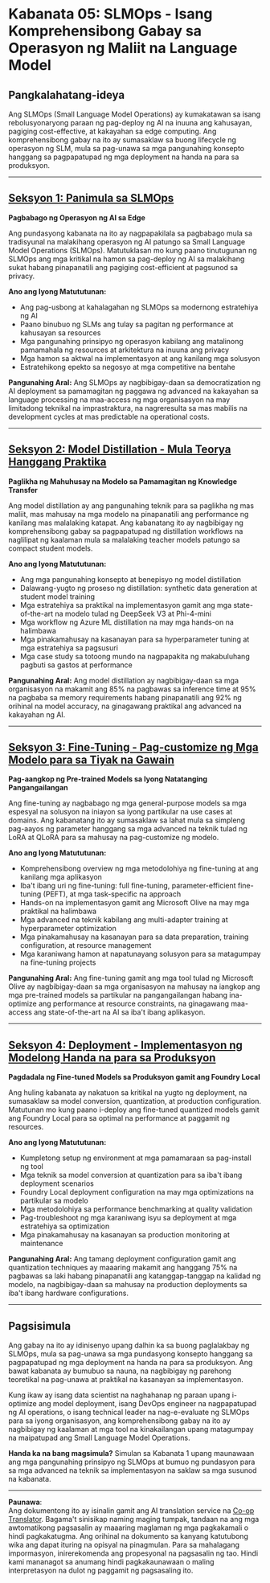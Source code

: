 <!--
CO_OP_TRANSLATOR_METADATA:
{
  "original_hash": "2db7a2f6e9873c3cd09fea6736bf360b",
  "translation_date": "2025-09-18T14:46:48+00:00",
  "source_file": "Module05/README.md",
  "language_code": "tl"
}
-->
# Kabanata 05: SLMOps - Isang Komprehensibong Gabay sa Operasyon ng Maliit na Language Model

## Pangkalahatang-ideya

Ang SLMOps (Small Language Model Operations) ay kumakatawan sa isang rebolusyonaryong paraan ng pag-deploy ng AI na inuuna ang kahusayan, pagiging cost-effective, at kakayahan sa edge computing. Ang komprehensibong gabay na ito ay sumasaklaw sa buong lifecycle ng operasyon ng SLM, mula sa pag-unawa sa mga pangunahing konsepto hanggang sa pagpapatupad ng mga deployment na handa na para sa produksyon.

---

## [Seksyon 1: Panimula sa SLMOps](./01.IntroduceSLMOps.md)

**Pagbabago ng Operasyon ng AI sa Edge**

Ang pundasyong kabanata na ito ay nagpapakilala sa pagbabago mula sa tradisyunal na malakihang operasyon ng AI patungo sa Small Language Model Operations (SLMOps). Matutuklasan mo kung paano tinutugunan ng SLMOps ang mga kritikal na hamon sa pag-deploy ng AI sa malakihang sukat habang pinapanatili ang pagiging cost-efficient at pagsunod sa privacy.

**Ano ang Iyong Matututunan:**
- Ang pag-usbong at kahalagahan ng SLMOps sa modernong estratehiya ng AI
- Paano binubuo ng SLMs ang tulay sa pagitan ng performance at kahusayan sa resources
- Mga pangunahing prinsipyo ng operasyon kabilang ang matalinong pamamahala ng resources at arkitektura na inuuna ang privacy
- Mga hamon sa aktwal na implementasyon at ang kanilang mga solusyon
- Estratehikong epekto sa negosyo at mga competitive na bentahe

**Pangunahing Aral:** Ang SLMOps ay nagbibigay-daan sa democratization ng AI deployment sa pamamagitan ng paggawa ng advanced na kakayahan sa language processing na maa-access ng mga organisasyon na may limitadong teknikal na imprastraktura, na nagreresulta sa mas mabilis na development cycles at mas predictable na operational costs.

---

## [Seksyon 2: Model Distillation - Mula Teorya Hanggang Praktika](./02.SLMOps-Distillation.md)

**Paglikha ng Mahuhusay na Modelo sa Pamamagitan ng Knowledge Transfer**

Ang model distillation ay ang pangunahing teknik para sa paglikha ng mas maliit, mas mahusay na mga modelo na pinapanatili ang performance ng kanilang mas malalaking katapat. Ang kabanatang ito ay nagbibigay ng komprehensibong gabay sa pagpapatupad ng distillation workflows na naglilipat ng kaalaman mula sa malalaking teacher models patungo sa compact student models.

**Ano ang Iyong Matututunan:**
- Ang mga pangunahing konsepto at benepisyo ng model distillation
- Dalawang-yugto ng proseso ng distillation: synthetic data generation at student model training
- Mga estratehiya sa praktikal na implementasyon gamit ang mga state-of-the-art na modelo tulad ng DeepSeek V3 at Phi-4-mini
- Mga workflow ng Azure ML distillation na may mga hands-on na halimbawa
- Mga pinakamahusay na kasanayan para sa hyperparameter tuning at mga estratehiya sa pagsusuri
- Mga case study sa totoong mundo na nagpapakita ng makabuluhang pagbuti sa gastos at performance

**Pangunahing Aral:** Ang model distillation ay nagbibigay-daan sa mga organisasyon na makamit ang 85% na pagbawas sa inference time at 95% na pagbaba sa memory requirements habang pinapanatili ang 92% ng orihinal na model accuracy, na ginagawang praktikal ang advanced na kakayahan ng AI.

---

## [Seksyon 3: Fine-Tuning - Pag-customize ng Mga Modelo para sa Tiyak na Gawain](./03.SLMOps-Finetuing.md)

**Pag-aangkop ng Pre-trained Models sa Iyong Natatanging Pangangailangan**

Ang fine-tuning ay nagbabago ng mga general-purpose models sa mga espesyal na solusyon na iniayon sa iyong partikular na use cases at domains. Ang kabanatang ito ay sumasaklaw sa lahat mula sa simpleng pag-aayos ng parameter hanggang sa mga advanced na teknik tulad ng LoRA at QLoRA para sa mahusay na pag-customize ng modelo.

**Ano ang Iyong Matututunan:**
- Komprehensibong overview ng mga metodolohiya ng fine-tuning at ang kanilang mga aplikasyon
- Iba't ibang uri ng fine-tuning: full fine-tuning, parameter-efficient fine-tuning (PEFT), at mga task-specific na approach
- Hands-on na implementasyon gamit ang Microsoft Olive na may mga praktikal na halimbawa
- Mga advanced na teknik kabilang ang multi-adapter training at hyperparameter optimization
- Mga pinakamahusay na kasanayan para sa data preparation, training configuration, at resource management
- Mga karaniwang hamon at napatunayang solusyon para sa matagumpay na fine-tuning projects

**Pangunahing Aral:** Ang fine-tuning gamit ang mga tool tulad ng Microsoft Olive ay nagbibigay-daan sa mga organisasyon na mahusay na iangkop ang mga pre-trained models sa partikular na pangangailangan habang ina-optimize ang performance at resource constraints, na ginagawang maa-access ang state-of-the-art na AI sa iba't ibang aplikasyon.

---

## [Seksyon 4: Deployment - Implementasyon ng Modelong Handa na para sa Produksyon](./04.SLMOps.Deployment.md)

**Pagdadala ng Fine-tuned Models sa Produksyon gamit ang Foundry Local**

Ang huling kabanata ay nakatuon sa kritikal na yugto ng deployment, na sumasaklaw sa model conversion, quantization, at production configuration. Matutunan mo kung paano i-deploy ang fine-tuned quantized models gamit ang Foundry Local para sa optimal na performance at paggamit ng resources.

**Ano ang Iyong Matututunan:**
- Kumpletong setup ng environment at mga pamamaraan sa pag-install ng tool
- Mga teknik sa model conversion at quantization para sa iba't ibang deployment scenarios
- Foundry Local deployment configuration na may mga optimizations na partikular sa modelo
- Mga metodolohiya sa performance benchmarking at quality validation
- Pag-troubleshoot ng mga karaniwang isyu sa deployment at mga estratehiya sa optimization
- Mga pinakamahusay na kasanayan sa production monitoring at maintenance

**Pangunahing Aral:** Ang tamang deployment configuration gamit ang quantization techniques ay maaaring makamit ang hanggang 75% na pagbawas sa laki habang pinapanatili ang katanggap-tanggap na kalidad ng modelo, na nagbibigay-daan sa mahusay na production deployments sa iba't ibang hardware configurations.

---

## Pagsisimula

Ang gabay na ito ay idinisenyo upang dalhin ka sa buong paglalakbay ng SLMOps, mula sa pag-unawa sa mga pundasyong konsepto hanggang sa pagpapatupad ng mga deployment na handa na para sa produksyon. Ang bawat kabanata ay bumubuo sa nauna, na nagbibigay ng parehong teoretikal na pag-unawa at praktikal na kasanayan sa implementasyon.

Kung ikaw ay isang data scientist na naghahanap ng paraan upang i-optimize ang model deployment, isang DevOps engineer na nagpapatupad ng AI operations, o isang technical leader na nag-e-evaluate ng SLMOps para sa iyong organisasyon, ang komprehensibong gabay na ito ay nagbibigay ng kaalaman at mga tool na kinakailangan upang matagumpay na maipatupad ang Small Language Model Operations.

**Handa ka na bang magsimula?** Simulan sa Kabanata 1 upang maunawaan ang mga pangunahing prinsipyo ng SLMOps at bumuo ng pundasyon para sa mga advanced na teknik sa implementasyon na saklaw sa mga susunod na kabanata.

---

**Paunawa**:  
Ang dokumentong ito ay isinalin gamit ang AI translation service na [Co-op Translator](https://github.com/Azure/co-op-translator). Bagama't sinisikap naming maging tumpak, tandaan na ang mga awtomatikong pagsasalin ay maaaring maglaman ng mga pagkakamali o hindi pagkakatugma. Ang orihinal na dokumento sa kanyang katutubong wika ang dapat ituring na opisyal na pinagmulan. Para sa mahalagang impormasyon, inirerekomenda ang propesyonal na pagsasalin ng tao. Hindi kami mananagot sa anumang hindi pagkakaunawaan o maling interpretasyon na dulot ng paggamit ng pagsasaling ito.